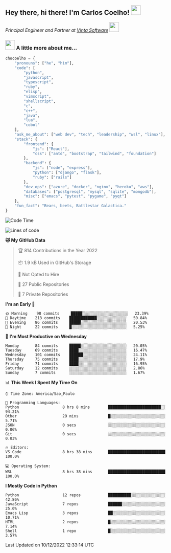 <h2>Hey there, hi there! I'm Carlos Coelho! <img src="https://emoji.gg/assets/emoji/6680_this_is_fine.png" width="30"></h2>
<p><em>Principal Engineer and Partner at <a href="http://www.vintasoftware.com">Vinta Software</a> <img src="https://emojis.slackmojis.com/emojis/images/1613461409/13263/bongocat_code.gif?1613461409" width="30"> 
</em></p>

### <img src="https://emojis.slackmojis.com/emojis/images/1597320283/10003/catjam.gif?1597320283" width="30"> A little more about me...  

```python
chocoelho = {
    "pronouns": ["he", "him"],
    "code": [
        "python",
        "javascript",
        "typescript",
        "ruby",
        "elisp",
        "vimscript",
        "shellscript",
        "c",
        "c++",
        "java",
        "lua",
        "cobol"
    ],
    "ask_me_about": ["web dev", "tech", "leadership", "wsl", "linux"],
    "stack": {
        "frontend": {
            "js": ["React"],
            "css": ["antd", "bootstrap", "tailwind", "foundation"]
        },
        "backend": {
            "js": ["node", "express"],
            "python": ["django", "flask"],
            "ruby": ["rails"]
        },
        "dev_ops": ["azure", "docker", "nginx", "heroku", "aws"],
        "databases": ["postgresql", "mysql", "sqlite", "mongodb"],
        "misc": ["emacs", "pytest", "pygame", "pyqt"]
    },
    "fun_fact": "Bears, beets, Battlestar Galactica."
}
```

<!--START_SECTION:waka-->
![Code Time](http://img.shields.io/badge/Code%20Time-1%2C703%20hrs%2049%20mins-blue)

![Lines of code](https://img.shields.io/badge/From%20Hello%20World%20I%27ve%20Written-35%20Thousand%20lines%20of%20code-blue)

**🐱 My GitHub Data** 

> 🏆 814 Contributions in the Year 2022
 > 
> 📦 1.9 kB Used in GitHub's Storage 
 > 
> 🚫 Not Opted to Hire
 > 
> 📜 27 Public Repositories 
 > 
> 🔑 7 Private Repositories  
 > 
**I'm an Early 🐤** 

```text
🌞 Morning    98 commits     █████░░░░░░░░░░░░░░░░░░░░   23.39% 
🌆 Daytime    213 commits    ████████████░░░░░░░░░░░░░   50.84% 
🌃 Evening    86 commits     █████░░░░░░░░░░░░░░░░░░░░   20.53% 
🌙 Night      22 commits     █░░░░░░░░░░░░░░░░░░░░░░░░   5.25%

```
📅 **I'm Most Productive on Wednesday** 

```text
Monday       84 commits     █████░░░░░░░░░░░░░░░░░░░░   20.05% 
Tuesday      69 commits     ████░░░░░░░░░░░░░░░░░░░░░   16.47% 
Wednesday    101 commits    ██████░░░░░░░░░░░░░░░░░░░   24.11% 
Thursday     75 commits     ████░░░░░░░░░░░░░░░░░░░░░   17.9% 
Friday       71 commits     ████░░░░░░░░░░░░░░░░░░░░░   16.95% 
Saturday     12 commits     ░░░░░░░░░░░░░░░░░░░░░░░░░   2.86% 
Sunday       7 commits      ░░░░░░░░░░░░░░░░░░░░░░░░░   1.67%

```


📊 **This Week I Spent My Time On** 

```text
⌚︎ Time Zone: America/Sao_Paulo

💬 Programming Languages: 
Python                   8 hrs 8 mins        ███████████████████████░░   94.21% 
Other                    29 mins             █░░░░░░░░░░░░░░░░░░░░░░░░   5.71% 
JSON                     0 secs              ░░░░░░░░░░░░░░░░░░░░░░░░░   0.06% 
Git                      0 secs              ░░░░░░░░░░░░░░░░░░░░░░░░░   0.03%

🔥 Editors: 
VS Code                  8 hrs 38 mins       █████████████████████████   100.0%

💻 Operating System: 
WSL                      8 hrs 38 mins       █████████████████████████   100.0%

```

**I Mostly Code in Python** 

```text
Python                   12 repos            ██████████░░░░░░░░░░░░░░░   42.86% 
JavaScript               7 repos             ██████░░░░░░░░░░░░░░░░░░░   25.0% 
Emacs Lisp               3 repos             ██░░░░░░░░░░░░░░░░░░░░░░░   10.71% 
HTML                     2 repos             █░░░░░░░░░░░░░░░░░░░░░░░░   7.14% 
Shell                    1 repo              █░░░░░░░░░░░░░░░░░░░░░░░░   3.57%

```



 Last Updated on 10/12/2022 12:33:14 UTC
<!--END_SECTION:waka-->
